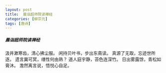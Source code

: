 ```yaml
---
layout: post
title:  晨诣超师院读禅经
categories: [柳宗元]
tags: [唐诗]
---
```


##### 晨诣超师院读禅经


汲井漱寒齿，清心拂尘服。
闲持贝叶书，步出东斋读。
真源了无取，忘迹世所逐。
遗言冀可冥，缮性何由熟？
道人庭宇静，苔色连深竹。
日出雾露馀，青松如膏沐。
澹然离言说，悟悦心自足。





















